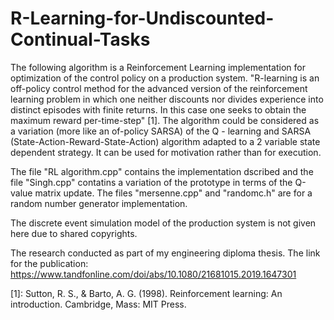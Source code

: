 # R-Learning-for-Undiscounted-Continual-Tasks
The following algorithm is a Reinforcement Learning implementation for optimization of the control policy on a production system. 
"R-learning is an off-policy control method for the advanced version of the reinforcement learning problem in which one neither discounts nor divides 
experience into distinct episodes with finite returns. In this case one seeks to obtain the maximum reward per-time-step" [1].
The algorithm could be considered as a variation (more like an of-policy SARSA) of the Q - learning and SARSA (State-Action-Reward-State-Action) algorithm 
adapted to a 2 variable state dependent strategy. It can be used for motivation rather than for execution.  

The file "RL algorithm.cpp"  contains the implementation dscribed and the file "Singh.cpp" contatins a variation of the prototype in terms of the Q-value matrix update. 
The files "mersenne.cpp" and "randomc.h" are for a random number generator implementation.

The discrete event simulation model of the production system is not given here due to shared copyrights.

The research conducted as part of my engineering diploma thesis.
The  link for the publication: https://www.tandfonline.com/doi/abs/10.1080/21681015.2019.1647301

[1]: Sutton, R. S., & Barto, A. G. (1998). Reinforcement learning: An introduction. Cambridge, Mass: MIT Press.
